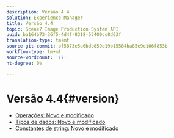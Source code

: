 ```yaml
---
description: Versão 4.4
solution: Experience Manager
title: Versão 4.4
topic: Scene7 Image Production System API
uuid: ba164b73-36f5-4d4f-8318-55400cc8d63f
translation-type: tm+mt
source-git-commit: bf5873e5a6bdb859e19b15584ba85e9c106f853b
workflow-type: tm+mt
source-wordcount: '17'
ht-degree: 0%

---
```



# Versão 4.4{#version}

* [Operações: Novo e modificado](r-4-4-operations.md)
* [Tipos de dados: Novo e modificado](r-4-4-types.md)
* [Constantes de string: Novo e modificado](r-4-4-string-constants.md)
